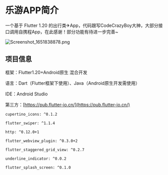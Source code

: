 # 乐游APP简介

一个基于 Flutter 1.20 的出行类✈App，代码跟写CodeCrazyBoy大神，大部分接口调用自携程App，在此感谢！部分功能有待进一步完善~

![Screenshot_1651838878.png](https://cdn.nlark.com/yuque/0/2022/png/2547193/1651840119186-2ae1aaa7-3992-460d-8ec5-345278027952.png#clientId=ua71fc47d-21a2-4&crop=0&crop=0&crop=1&crop=1&from=ui&height=557&id=u88c2328a&margin=%5Bobject%20Object%5D&name=Screenshot_1651838878.png&originHeight=3040&originWidth=1440&originalType=binary&ratio=1&rotation=0&showTitle=false&size=1425596&status=done&style=none&taskId=ucb866314-3caf-4c38-b4ae-e0fbe48dab9&title=&width=264)
## 项目信息

框架：Flutter1.20+Android原生 混合开发

语言：Dart（Flutter框架下使用）、Java（Android原生开发需使用）

IDE：Android Studio

第三方：[https://pub.flutter-io.cn/](https://pub.flutter-io.cn/)

``
    cupertino_icons: ^0.1.2
``

``
    flutter_swiper: ^1.1.4
``

``
    http: ^0.12.0+1
``

``
    flutter_webview_plugin: ^0.3.0+2
``

``
    flutter_staggered_grid_view: ^0.2.7
``

``
    underline_indicator: ^0.0.2
``

``
    flutter_splash_screen: ^0.1.0
``